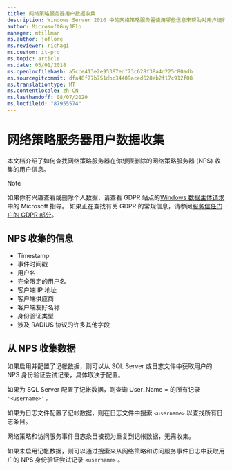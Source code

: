 ```yaml
---
title: 网络策略服务器用户数据收集
description: Windows Server 2016 中的网络策略服务器使用哪些信息来帮助对用户进行身份验证。
author: MicrosoftGuyJFlo
manager: mtillman
ms.author: joflore
ms.reviewer: richagi
ms.custom: it-pro
ms.topic: article
ms.date: 05/01/2018
ms.openlocfilehash: a5cce413e2e95387edf73c628f38a4d225c80adb
ms.sourcegitcommit: dfa48f77b751dbc34409aced628eb2f17c912f08
ms.translationtype: MT
ms.contentlocale: zh-CN
ms.lasthandoff: 08/07/2020
ms.locfileid: "87955574"
---
```

# <a name="network-policy-server-user-data-collection"></a>网络策略服务器用户数据收集

本文档介绍了如何查找网络策略服务器在你想要删除的网络策略服务器 (NPS) 收集的用户信息。

>[!Note]
>如果你有兴趣查看或删除个人数据，请查看 GDPR 站点的[Windows 数据主体请求](https://docs.microsoft.com/microsoft-365/compliance/gdpr-dsr-windows)中的 Microsoft 指导。 如果正在查找有关 GDPR 的常规信息，请参阅[服务信任门户的 GDPR 部分](https://servicetrust.microsoft.com/ViewPage/GDPRGetStarted)。

## <a name="information-collected-by-nps"></a>NPS 收集的信息

- Timestamp
- 事件时间戳
- 用户名
- 完全限定的用户名
- 客户端 IP 地址
- 客户端供应商
- 客户端友好名称
- 身份验证类型
- 涉及 RADIUS 协议的许多其他字段

## <a name="gather-data-from-nps"></a>从 NPS 收集数据

如果启用并配置了记帐数据，则可以从 SQL Server 或日志文件中获取用户的 NPS 身份验证尝试记录，具体取决于配置。

如果为 SQL Server 配置了记帐数据，则查询 User_Name = 的所有记录 `'<username>'` 。

如果为日志文件配置了记帐数据，则在日志文件中搜索 `<username>` 以查找所有日志条目。

网络策略和访问服务事件日志条目被视为重复到记帐数据，无需收集。

如果未启用记帐数据，则可以通过搜索来从网络策略和访问服务事件日志中获取用户的 NPS 身份验证尝试记录 `<username>` 。
